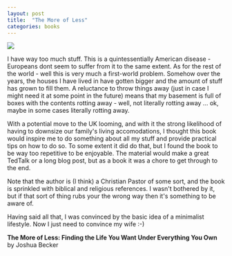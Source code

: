 ```yaml
---
layout: post
title:  "The More of Less"
categories: books
---
```

<a target="_blank"  href="https://www.amazon.com/gp/product/1601427964/ref=as_li_tl?ie=UTF8&camp=1789&creative=9325&creativeASIN=1601427964&linkCode=as2&tag=42models-20&linkId=c156411c4d014839db233f9b7d51d332"><img border="0" src="//ws-na.amazon-adsystem.com/widgets/q?_encoding=UTF8&MarketPlace=US&ASIN=1601427964&ServiceVersion=20070822&ID=AsinImage&WS=1&Format=_SL160_&tag=42models-20" ></a><img src="//ir-na.amazon-adsystem.com/e/ir?t=42models-20&l=am2&o=1&a=1601427964" width="1" height="1" border="0" alt="" style="border:none !important; margin:0px !important;" />

I have way too much stuff. This is a quintessentially American disease - Europeans dont seem to suffer from it to the same extent. As for the rest of the world - well this is very much a first-world problem. Somehow over the years, the houses I have lived in have gotten bigger and the amount of stuff has grown to fill them. A reluctance to throw things away (just in case I might need it at some point in the future) means that my basement is full of boxes with the contents rotting away - well, not literally rotting away ... ok, maybe in some cases literally rotting away. 

With a potential move to the UK looming, and with it the strong likelihood of having to downsize our family's living accomodations, I thought this book would inspire me to do something about all my stuff and provide practical tips on how to do so. To some extent it did do that, but I found the book to be way too repetitive to be enjoyable. The material would make a great TedTalk or a long blog post, but as a book it was a chore to get through to the end.

Note that the author is (I think) a Christian Pastor of some sort, and the book is sprinkled with biblical and religious references. I wasn't bothered by it, but if that sort of thing rubs your the wrong way then it's something to be aware of.

Having said all that, I was convinced by the basic idea of a minimalist lifestyle. Now I just need to convince my wife :-)

**The More of Less: Finding the Life You Want Under Everything You Own** by Joshua Becker